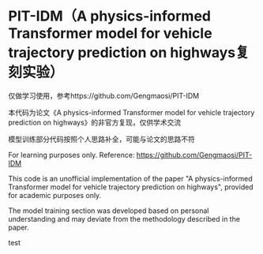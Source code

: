 # PIT-IDM（A physics-informed Transformer model for vehicle trajectory prediction on highways复刻实验）
仅做学习使用，参考https://github.com/Gengmaosi/PIT-IDM 

本代码为论文《A physics-informed Transformer model for vehicle trajectory prediction on highways》的非官方复现，仅供学术交流

模型训练部分代码按照个人思路补全，可能与论文的思路不符

For learning purposes only. Reference: https://github.com/Gengmaosi/PIT-IDM

This code is an ​unofficial implementation of the paper "A physics-informed Transformer model for vehicle trajectory prediction on highways", provided ​for academic purposes only.

The model training section was developed based on personal understanding and ​may deviate from the methodology described in the paper.


test